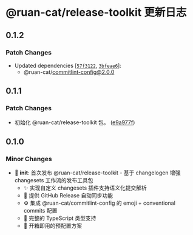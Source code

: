 # @ruan-cat/release-toolkit 更新日志

## 0.1.2

### Patch Changes

- Updated dependencies [[`57f3122`](https://github.com/ruan-cat/monorepo/commit/57f3122daacfe70572ecefdcebe524c147055270), [`3bfeae6`](https://github.com/ruan-cat/monorepo/commit/3bfeae6693f5441811b1240d351cc4c23c8735e7)]:
  - @ruan-cat/commitlint-config@2.0.0

## 0.1.1

### Patch Changes

- 初始化 @ruan-cat/release-toolkit 包。 ([e9a977f](https://github.com/ruan-cat/monorepo/commit/e9a977fdeb0fad5d97fd49207471d7613ebff269))

## 0.1.0

### Minor Changes

- 🎉 **init**: 首次发布 @ruan-cat/release-toolkit - 基于 changelogen 增强 changesets 工作流的发布工具包
  - ✨ 实现自定义 changesets 插件支持语义化提交解析
  - 🔄 提供 GitHub Release 自动同步功能
  - ⚙️ 集成 @ruan-cat/commitlint-config 的 emoji + conventional commits 配置
  - 📝 完整的 TypeScript 类型支持
  - 🚀 开箱即用的预配置方案
